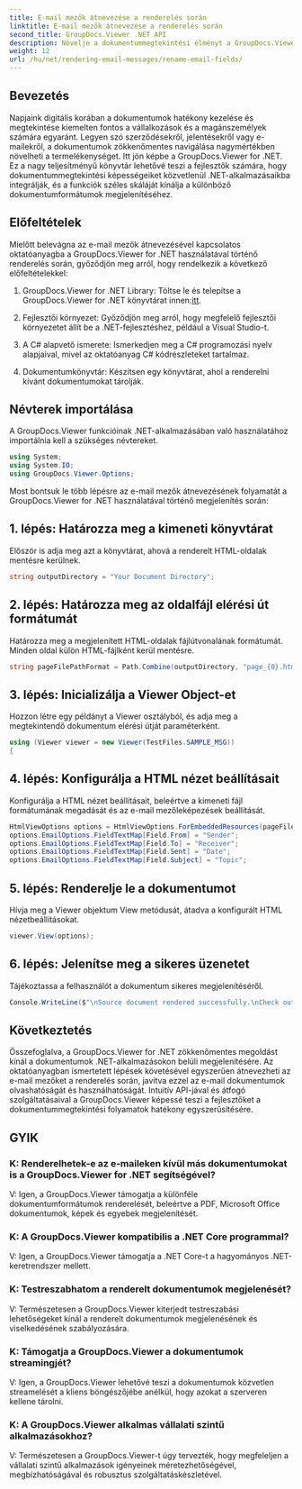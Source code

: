```yaml
---
title: E-mail mezők átnevezése a renderelés során
linktitle: E-mail mezők átnevezése a renderelés során
second_title: GroupDocs.Viewer .NET API
description: Növelje a dokumentummegtekintési élményt a GroupDocs.Viewer for .NET segítségével. Az e-mailek zökkenőmentes megjelenítése és testreszabása.
weight: 12
url: /hu/net/rendering-email-messages/rename-email-fields/
---
```

## Bevezetés

Napjaink digitális korában a dokumentumok hatékony kezelése és megtekintése kiemelten fontos a vállalkozások és a magánszemélyek számára egyaránt. Legyen szó szerződésekről, jelentésekről vagy e-mailekről, a dokumentumok zökkenőmentes navigálása nagymértékben növelheti a termelékenységet. Itt jön képbe a GroupDocs.Viewer for .NET. Ez a nagy teljesítményű könyvtár lehetővé teszi a fejlesztők számára, hogy dokumentummegtekintési képességeiket közvetlenül .NET-alkalmazásaikba integrálják, és a funkciók széles skáláját kínálja a különböző dokumentumformátumok megjelenítéséhez.

## Előfeltételek

Mielőtt belevágna az e-mail mezők átnevezésével kapcsolatos oktatóanyagba a GroupDocs.Viewer for .NET használatával történő renderelés során, győződjön meg arról, hogy rendelkezik a következő előfeltételekkel:

1.  GroupDocs.Viewer for .NET Library: Töltse le és telepítse a GroupDocs.Viewer for .NET könyvtárat innen:[itt](https://releases.groupdocs.com/viewer/net/).

2. Fejlesztői környezet: Győződjön meg arról, hogy megfelelő fejlesztői környezetet állít be a .NET-fejlesztéshez, például a Visual Studio-t.

3. A C# alapvető ismerete: Ismerkedjen meg a C# programozási nyelv alapjaival, mivel az oktatóanyag C# kódrészleteket tartalmaz.

4. Dokumentumkönyvtár: Készítsen egy könyvtárat, ahol a renderelni kívánt dokumentumokat tárolják.

## Névterek importálása

A GroupDocs.Viewer funkcióinak .NET-alkalmazásában való használatához importálnia kell a szükséges névtereket.

```csharp
using System;
using System.IO;
using GroupDocs.Viewer.Options;
```

Most bontsuk le több lépésre az e-mail mezők átnevezésének folyamatát a GroupDocs.Viewer for .NET használatával történő megjelenítés során:

## 1. lépés: Határozza meg a kimeneti könyvtárat

Először is adja meg azt a könyvtárat, ahová a renderelt HTML-oldalak mentésre kerülnek.

```csharp
string outputDirectory = "Your Document Directory";
```

## 2. lépés: Határozza meg az oldalfájl elérési út formátumát

Határozza meg a megjelenített HTML-oldalak fájlútvonalának formátumát. Minden oldal külön HTML-fájlként kerül mentésre.

```csharp
string pageFilePathFormat = Path.Combine(outputDirectory, "page_{0}.html");
```

## 3. lépés: Inicializálja a Viewer Object-et

Hozzon létre egy példányt a Viewer osztályból, és adja meg a megtekintendő dokumentum elérési útját paraméterként.

```csharp
using (Viewer viewer = new Viewer(TestFiles.SAMPLE_MSG))
{
```

## 4. lépés: Konfigurálja a HTML nézet beállításait

Konfigurálja a HTML nézet beállításait, beleértve a kimeneti fájl formátumának megadását és az e-mail mezőleképezések beállítását.

```csharp
HtmlViewOptions options = HtmlViewOptions.ForEmbeddedResources(pageFilePathFormat);
options.EmailOptions.FieldTextMap[Field.From] = "Sender";
options.EmailOptions.FieldTextMap[Field.To] = "Receiver";
options.EmailOptions.FieldTextMap[Field.Sent] = "Date";
options.EmailOptions.FieldTextMap[Field.Subject] = "Topic";
```

## 5. lépés: Renderelje le a dokumentumot

Hívja meg a Viewer objektum View metódusát, átadva a konfigurált HTML nézetbeállításokat.

```csharp
viewer.View(options);
```

## 6. lépés: Jelenítse meg a sikeres üzenetet

Tájékoztassa a felhasználót a dokumentum sikeres megjelenítéséről.

```csharp
Console.WriteLine($"\nSource document rendered successfully.\nCheck output in {outputDirectory}.");
```

## Következtetés

Összefoglalva, a GroupDocs.Viewer for .NET zökkenőmentes megoldást kínál a dokumentumok .NET-alkalmazásokon belüli megjelenítésére. Az oktatóanyagban ismertetett lépések követésével egyszerűen átnevezheti az e-mail mezőket a renderelés során, javítva ezzel az e-mail dokumentumok olvashatóságát és használhatóságát. Intuitív API-jával és átfogó szolgáltatásaival a GroupDocs.Viewer képessé teszi a fejlesztőket a dokumentummegtekintési folyamatok hatékony egyszerűsítésére.

## GYIK

### K: Renderelhetek-e az e-maileken kívül más dokumentumokat is a GroupDocs.Viewer for .NET segítségével?

V: Igen, a GroupDocs.Viewer támogatja a különféle dokumentumformátumok renderelését, beleértve a PDF, Microsoft Office dokumentumok, képek és egyebek megjelenítését.

### K: A GroupDocs.Viewer kompatibilis a .NET Core programmal?

V: Igen, a GroupDocs.Viewer támogatja a .NET Core-t a hagyományos .NET-keretrendszer mellett.

### K: Testreszabhatom a renderelt dokumentumok megjelenését?

V: Természetesen a GroupDocs.Viewer kiterjedt testreszabási lehetőségeket kínál a renderelt dokumentumok megjelenésének és viselkedésének szabályozására.

### K: Támogatja a GroupDocs.Viewer a dokumentumok streamingjét?

V: Igen, a GroupDocs.Viewer lehetővé teszi a dokumentumok közvetlen streamelését a kliens böngészőjébe anélkül, hogy azokat a szerveren kellene tárolni.

### K: A GroupDocs.Viewer alkalmas vállalati szintű alkalmazásokhoz?

V: Természetesen a GroupDocs.Viewer-t úgy tervezték, hogy megfeleljen a vállalati szintű alkalmazások igényeinek méretezhetőségével, megbízhatóságával és robusztus szolgáltatáskészletével.
